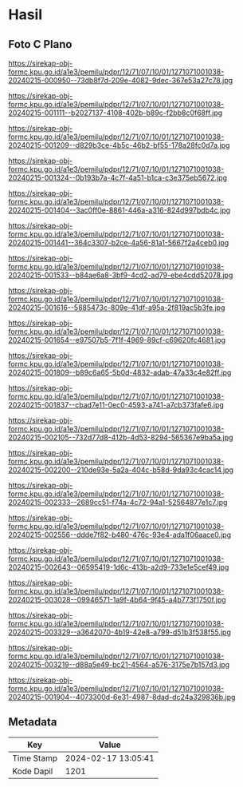 # Hasil

## Foto C Plano

https://sirekap-obj-formc.kpu.go.id/a1e3/pemilu/pdpr/12/71/07/10/01/1271071001038-20240215-000950--73db8f7d-209e-4082-9dec-367e53a27c78.jpg

https://sirekap-obj-formc.kpu.go.id/a1e3/pemilu/pdpr/12/71/07/10/01/1271071001038-20240215-001111--b2027137-4108-402b-b89c-f2bb8c0f68ff.jpg

https://sirekap-obj-formc.kpu.go.id/a1e3/pemilu/pdpr/12/71/07/10/01/1271071001038-20240215-001209--d829b3ce-4b5c-46b2-bf55-178a28fc0d7a.jpg

https://sirekap-obj-formc.kpu.go.id/a1e3/pemilu/pdpr/12/71/07/10/01/1271071001038-20240215-001324--0b193b7a-4c7f-4a51-b1ca-c3e375eb5672.jpg

https://sirekap-obj-formc.kpu.go.id/a1e3/pemilu/pdpr/12/71/07/10/01/1271071001038-20240215-001404--3ac0ff0e-8861-446a-a316-824d997bdb4c.jpg

https://sirekap-obj-formc.kpu.go.id/a1e3/pemilu/pdpr/12/71/07/10/01/1271071001038-20240215-001441--364c3307-b2ce-4a56-81a1-5667f2a4ceb0.jpg

https://sirekap-obj-formc.kpu.go.id/a1e3/pemilu/pdpr/12/71/07/10/01/1271071001038-20240215-001533--b84ae6a8-3bf9-4cd2-ad79-ebe4cdd52078.jpg

https://sirekap-obj-formc.kpu.go.id/a1e3/pemilu/pdpr/12/71/07/10/01/1271071001038-20240215-001616--5885473c-809e-41df-a95a-2f819ac5b3fe.jpg

https://sirekap-obj-formc.kpu.go.id/a1e3/pemilu/pdpr/12/71/07/10/01/1271071001038-20240215-001654--e97507b5-7f1f-4969-89cf-c69620fc4681.jpg

https://sirekap-obj-formc.kpu.go.id/a1e3/pemilu/pdpr/12/71/07/10/01/1271071001038-20240215-001809--b89c6a65-5b0d-4832-adab-47a33c4e82ff.jpg

https://sirekap-obj-formc.kpu.go.id/a1e3/pemilu/pdpr/12/71/07/10/01/1271071001038-20240215-001837--cbad7e11-0ec0-4593-a741-a7cb373fafe6.jpg

https://sirekap-obj-formc.kpu.go.id/a1e3/pemilu/pdpr/12/71/07/10/01/1271071001038-20240215-002105--732d77d8-412b-4d53-8294-565367e9ba5a.jpg

https://sirekap-obj-formc.kpu.go.id/a1e3/pemilu/pdpr/12/71/07/10/01/1271071001038-20240215-002200--210de93e-5a2a-404c-b58d-9da93c4cac14.jpg

https://sirekap-obj-formc.kpu.go.id/a1e3/pemilu/pdpr/12/71/07/10/01/1271071001038-20240215-002333--2689cc51-f74a-4c72-94a1-52564877e1c7.jpg

https://sirekap-obj-formc.kpu.go.id/a1e3/pemilu/pdpr/12/71/07/10/01/1271071001038-20240215-002556--ddde7f82-b480-476c-93e4-ada1f06aace0.jpg

https://sirekap-obj-formc.kpu.go.id/a1e3/pemilu/pdpr/12/71/07/10/01/1271071001038-20240215-002643--06595419-1d6c-413b-a2d9-733e1e5cef49.jpg

https://sirekap-obj-formc.kpu.go.id/a1e3/pemilu/pdpr/12/71/07/10/01/1271071001038-20240215-003028--09946571-1a9f-4b64-9f45-a4b773f1750f.jpg

https://sirekap-obj-formc.kpu.go.id/a1e3/pemilu/pdpr/12/71/07/10/01/1271071001038-20240215-003329--a3642070-4b19-42e8-a799-d51b3f538f55.jpg

https://sirekap-obj-formc.kpu.go.id/a1e3/pemilu/pdpr/12/71/07/10/01/1271071001038-20240215-003219--d88a5e49-bc21-4564-a576-3175e7b157d3.jpg

https://sirekap-obj-formc.kpu.go.id/a1e3/pemilu/pdpr/12/71/07/10/01/1271071001038-20240215-001904--4073300d-6e31-4987-8dad-dc24a329836b.jpg


## Metadata

| Key        | Value               |
| ---------- | ------------------- |
| Time Stamp | 2024-02-17 13:05:41 |
| Kode Dapil | 1201                |



